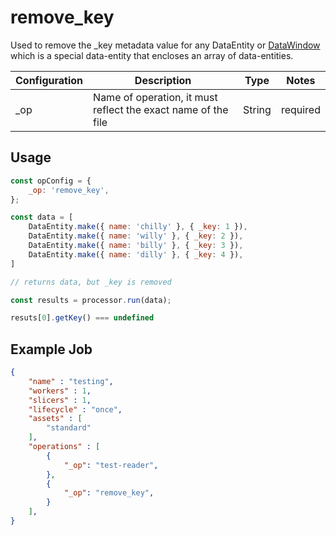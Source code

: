 
# remove_key #

Used to remove the _key metadata value for any DataEntity or [DataWindow](../entity/data-window.md) which is a special data-entity that encloses an array of data-entities.



| Configuration | Description | Type |  Notes |
| --------- | -------- | ------ | ------ |
| _op | Name of operation, it must reflect the exact name of the file | String | required |



## Usage

```javascript
const opConfig = {
    _op: 'remove_key',
};

const data = [
    DataEntity.make({ name: 'chilly' }, { _key: 1 }),
    DataEntity.make({ name: 'willy' }, { _key: 2 }),
    DataEntity.make({ name: 'billy' }, { _key: 3 }),
    DataEntity.make({ name: 'dilly' }, { _key: 4 }),
]

// returns data, but _key is removed

const results = processor.run(data);

resuts[0].getKey() === undefined

```



## Example Job

```json
{
    "name" : "testing",
    "workers" : 1,
    "slicers" : 1,
    "lifecycle" : "once",
    "assets" : [
        "standard"
    ],
    "operations" : [
        {
            "_op": "test-reader",
        },
        {
            "_op": "remove_key",
        }
    ],
}

```
